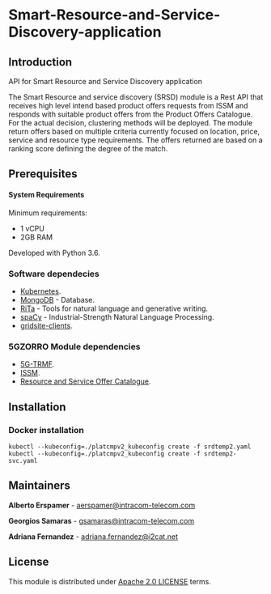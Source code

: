 # Smart-Resource-and-Service-Discovery-application

## Introduction
API for Smart Resource and Service Discovery application

The Smart Resource and service discovery (SRSD) module is a Rest API that receives high 
level intend based product offers requests from ISSM and responds with suitable product 
offers from the Product Offers Catalogue. 
For the actual decision, clustering methods will  be deployed. 
The module return offers based on multiple criteria currently focused on location, price, service 
and resource type requirements. The offers returned are based on a ranking score defining the degree of the match.

## Prerequisites

#### System Requirements

Minimum requirements:

* 1 vCPU
* 2GB RAM

Developed with Python 3.6.

### Software dependecies
* [Kubernetes](https://github.com/5GZORRO/infrastructure/blob/master/docs/kubernetes.md).
* [MongoDB](https://www.mongodb.com/) - Database.
* [RiTa](https://rednoise.org/rita/) - Tools for natural language and generative writing.
* [spaCy](https://spacy.io/) - Industrial-Strength Natural Language Processing.
* [gridsite-clients](https://packages.debian.org/unstable/gridsite-clients).

### 5GZORRO Module dependencies
* [5G-TRMF](https://github.com/5GZORRO/5G-TRMF).
* [ISSM](https://github.com/5GZORRO/issm).
* [Resource and Service Offer Catalogue](https://github.com/5GZORRO/resource-and-service-offer-catalog).

## Installation

### Docker installation

```
kubectl --kubeconfig=./platcmpv2_kubeconfig create -f srdtemp2.yaml
kubectl --kubeconfig=./platcmpv2_kubeconfig create -f srdtemp2-svc.yaml
```

## Maintainers
**Alberto Erspamer** - aerspamer@intracom-telecom.com

**Georgios Samaras** - gsamaras@intracom-telecom.com

**Adriana Fernandez** - adriana.fernandez@i2cat.net


## License
This module is distributed under [Apache 2.0 LICENSE](LICENSE) terms.
